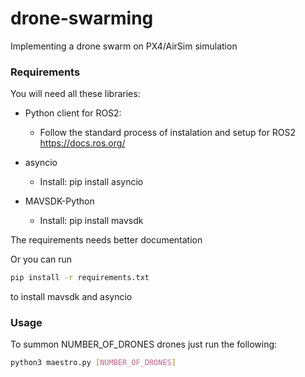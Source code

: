 # drone-swarming
Implementing a drone swarm on PX4/AirSim simulation

### Requirements
You will need all these libraries:

- Python client for ROS2:
  - Follow the standard process of instalation and setup for ROS2
  https://docs.ros.org/

- asyncio
  - Install: pip install asyncio

- MAVSDK-Python
  - Install: pip install mavsdk

The requirements needs better documentation

Or you can run
```bash
pip install -r requirements.txt
```
to install mavsdk and asyncio

### Usage
To summon NUMBER_OF_DRONES drones just run the following:
```bash
python3 maestro.py [NUMBER_OF_DRONES]
```
